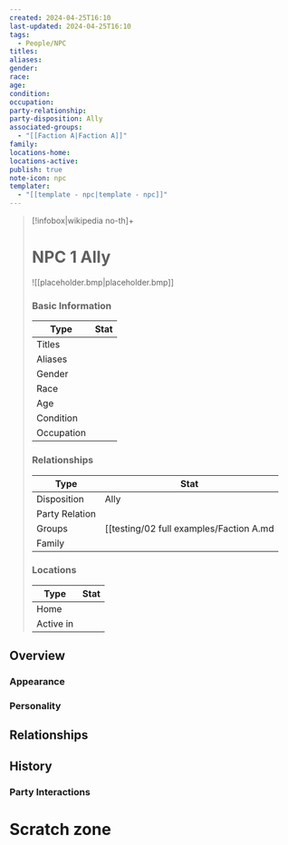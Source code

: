 ```yaml
---
created: 2024-04-25T16:10
last-updated: 2024-04-25T16:10
tags:
  - People/NPC
titles: 
aliases: 
gender: 
race: 
age: 
condition: 
occupation: 
party-relationship: 
party-disposition: Ally
associated-groups:
  - "[[Faction A|Faction A]]"
family: 
locations-home: 
locations-active: 
publish: true
note-icon: npc
templater:
  - "[[template - npc|template - npc]]"
---
```


> [!infobox|wikipedia no-th]+
> # NPC 1 Ally
> ![[placeholder.bmp|placeholder.bmp]]
> ### Basic Information
> | Type |  Stat |
> | --- | --- |
> | Titles |  |
> | Aliases |  |
> | Gender |  |
> | Race |  |
> | Age |  |
> | Condition |  |
> | Occupation |  |
> ### Relationships
> | Type |  Stat |
> | --- | --- |
> | Disposition | Ally |
> | Party Relation |  |
> | Groups | [[testing/02 full examples/Faction A.md|Faction A]] |
> | Family |   |
> ### Locations
> | Type |  Stat |
> | --- | --- |
> | Home |  |
> | Active in |  |


## Overview


### Appearance


### Personality



## Relationships



## History


### Party Interactions



# Scratch zone





